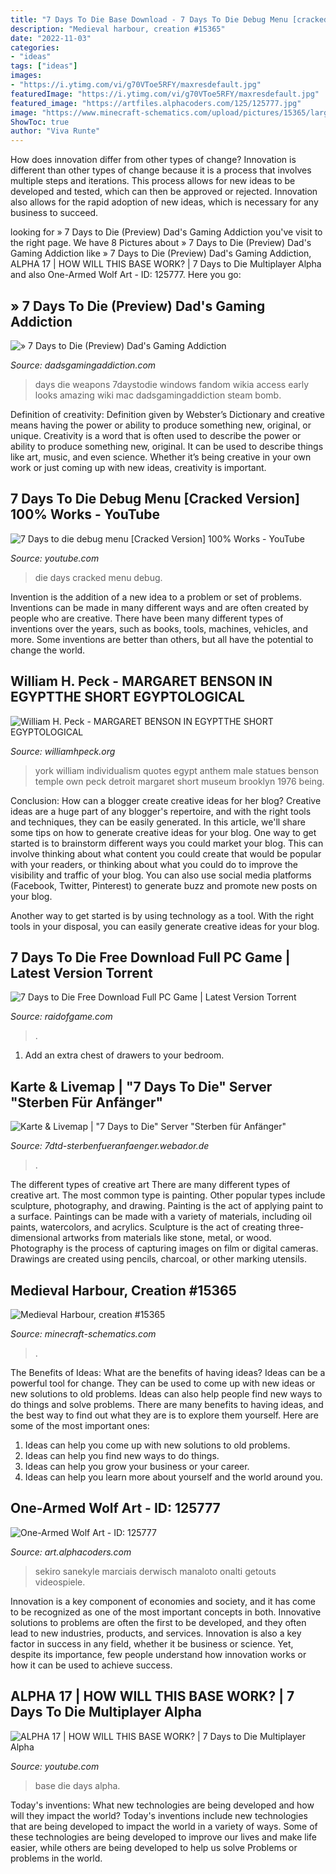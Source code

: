 ```yaml
---
title: "7 Days To Die Base Download - 7 Days To Die Debug Menu [cracked Version] 100% Works"
description: "Medieval harbour, creation #15365"
date: "2022-11-03"
categories:
- "ideas"
tags: ["ideas"]
images:
- "https://i.ytimg.com/vi/g70VToe5RFY/maxresdefault.jpg"
featuredImage: "https://i.ytimg.com/vi/g70VToe5RFY/maxresdefault.jpg"
featured_image: "https://artfiles.alphacoders.com/125/125777.jpg"
image: "https://www.minecraft-schematics.com/upload/pictures/15365/large-picture-15365-2.jpg?time=1604079403"
ShowToc: true
author: "Viva Runte"
---
```



How does innovation differ from other types of change?
Innovation is different than other types of change because it is a process that involves multiple steps and iterations. This process allows for new ideas to be developed and tested, which can then be approved or rejected. Innovation also allows for the rapid adoption of new ideas, which is necessary for any business to succeed.

	

		
looking for » 7 Days to Die (Preview) Dad&#039;s Gaming Addiction you've visit to the right page. We have 8 Pictures about » 7 Days to Die (Preview) Dad&#039;s Gaming Addiction like » 7 Days to Die (Preview) Dad&#039;s Gaming Addiction, ALPHA 17 | HOW WILL THIS BASE WORK? | 7 Days to Die Multiplayer Alpha and also One-Armed Wolf Art - ID: 125777. Here you go:
		
    
## » 7 Days To Die (Preview) Dad&#039;s Gaming Addiction

<img loading=lazy src="http://www.dadsgamingaddiction.com/wp-content/uploads/2013/12/7DaysToDie-2013-12-14-17-16-04-941.jpg" onerror="this.onerror=null;this.src='https://tse1.mm.bing.net/th?id=OIP.BnNQY4Mj8HJWesGPNQ5uWwHaEK&amp;pid=15.1';" alt="» 7 Days to Die (Preview) Dad&#039;s Gaming Addiction">

_Source: dadsgamingaddiction.com_

>days die weapons 7daystodie windows fandom wikia access early looks amazing wiki mac dadsgamingaddiction steam bomb. 

	

Definition of creativity: Definition given by Webster’s Dictionary and creative means having the power or ability to produce something new, original, or unique.
Creativity is a word that is often used to describe the power or ability to produce something new, original. It can be used to describe things like art, music, and even science. Whether it’s being creative in your own work or just coming up with new ideas, creativity is important.

    
## 7 Days To Die Debug Menu [Cracked Version] 100% Works - YouTube

<img loading=lazy src="http://i.ytimg.com/vi/dgZTv4vXQ-o/maxresdefault.jpg" onerror="this.onerror=null;this.src='https://tse2.mm.bing.net/th?id=OIP.B-OMCPbFRIyKWNltFFAj0wHaEo&amp;pid=15.1';" alt="7 Days to die debug menu [Cracked Version] 100% Works - YouTube">

_Source: youtube.com_

>die days cracked menu debug. 

	

Invention is the addition of a new idea to a problem or set of problems. Inventions can be made in many different ways and are often created by people who are creative. There have been many different types of inventions over the years, such as books, tools, machines, vehicles, and more. Some inventions are better than others, but all have the potential to change the world.

    
## William H. Peck - MARGARET BENSON IN EGYPTTHE SHORT EGYPTOLOGICAL

<img loading=lazy src="http://williamhpeck.org/yahoo_site_admin/assets/images/mentuemhet2.302113547_std.jpg" onerror="this.onerror=null;this.src='https://tse2.mm.bing.net/th?id=OIP.PiaC6mD6r9b9q9uzQhbQCQAAAA&amp;pid=15.1';" alt="William H. Peck - MARGARET BENSON IN EGYPTTHE SHORT EGYPTOLOGICAL">

_Source: williamhpeck.org_

>york william individualism quotes egypt anthem male statues benson temple own peck detroit margaret short museum brooklyn 1976 being. 

	

Conclusion: How can a blogger create creative ideas for her blog?
Creative ideas are a huge part of any blogger's repertoire, and with the right tools and techniques, they can be easily generated. In this article, we'll share some tips on how to generate creative ideas for your blog.
One way to get started is to brainstorm different ways you could market your blog. This can involve thinking about what content you could create that would be popular with your readers, or thinking about what you could do to improve the visibility and traffic of your blog. You can also use social media platforms (Facebook, Twitter, Pinterest) to generate buzz and promote new posts on your blog.

Another way to get started is by using technology as a tool. With the right tools in your disposal, you can easily generate creative ideas for your blog.

    
## 7 Days To Die Free Download Full PC Game | Latest Version Torrent

<img loading=lazy src="https://raidofgame.com/uploads/posts/2019-05/1558946503_screenshot-7-days-to-die-4.jpg" onerror="this.onerror=null;this.src='https://tse2.mm.bing.net/th?id=OIP.hAHrseF9vWC9eR2sF3fSsQHaEJ&amp;pid=15.1';" alt="7 Days to Die Free Download Full PC Game | Latest Version Torrent">

_Source: raidofgame.com_

>. 

	

1. Add an extra chest of drawers to your bedroom.

    
## Karte &amp; Livemap | &quot;7 Days To Die&quot; Server &quot;Sterben Für Anfänger&quot;

<img loading=lazy src="https://f.jwwb.nl/public/q/s/v/temp-gqrcrpzdpogsnsdogddt/vol9jv/LiveMapChunks.jpg" onerror="this.onerror=null;this.src='https://tse1.mm.bing.net/th?id=OIP.hJnFQJ3k59POjMSXdp5yzwHaFT&amp;pid=15.1';" alt="Karte &amp; Livemap | &quot;7 Days to Die&quot; Server &quot;Sterben für Anfänger&quot;">

_Source: 7dtd-sterbenfueranfaenger.webador.de_

>. 

	

The different types of creative art
There are many different types of creative art. The most common type is painting. Other popular types include sculpture, photography, and drawing.
Painting is the act of applying paint to a surface. Paintings can be made with a variety of materials, including oil paints, watercolors, and acrylics. Sculpture is the act of creating three-dimensional artworks from materials like stone, metal, or wood. Photography is the process of capturing images on film or digital cameras. Drawings are created using pencils, charcoal, or other marking utensils.

    
## Medieval Harbour, Creation #15365

<img loading=lazy src="https://www.minecraft-schematics.com/upload/pictures/15365/large-picture-15365-2.jpg?time=1604079403" onerror="this.onerror=null;this.src='https://tse3.mm.bing.net/th?id=OIP.KhmTKmaiR0FSZfd1aJb-GQHaEp&amp;pid=15.1';" alt="Medieval Harbour, creation #15365">

_Source: minecraft-schematics.com_

>. 

	

The Benefits of Ideas: What are the benefits of having ideas?
Ideas can be a powerful tool for change. They can be used to come up with new ideas or new solutions to old problems. Ideas can also help people find new ways to do things and solve problems. There are many benefits to having ideas, and the best way to find out what they are is to explore them yourself. Here are some of the most important ones: 
1. Ideas can help you come up with new solutions to old problems.
2. Ideas can help you find new ways to do things.
3. Ideas can help you grow your business or your career.
4. Ideas can help you learn more about yourself and the world around you.

    
## One-Armed Wolf Art - ID: 125777

<img loading=lazy src="https://artfiles.alphacoders.com/125/125777.jpg" onerror="this.onerror=null;this.src='https://tse4.mm.bing.net/th?id=OIP.Xqd5uSl1h_6f28k2kDhwIAHaLH&amp;pid=15.1';" alt="One-Armed Wolf Art - ID: 125777">

_Source: art.alphacoders.com_

>sekiro sanekyle marciais derwisch manaloto onalti getouts videospiele. 

	

Innovation is a key component of economies and society, and it has come to be recognized as one of the most important concepts in both. Innovative solutions to problems are often the first to be developed, and they often lead to new industries, products, and services. Innovation is also a key factor in success in any field, whether it be business or science. Yet, despite its importance, few people understand how innovation works or how it can be used to achieve success.

    
## ALPHA 17 | HOW WILL THIS BASE WORK? | 7 Days To Die Multiplayer Alpha

<img loading=lazy src="https://i.ytimg.com/vi/g70VToe5RFY/maxresdefault.jpg" onerror="this.onerror=null;this.src='https://tse3.mm.bing.net/th?id=OIP.OOTWECp-PWkUlzIuUbKBwQHaEK&amp;pid=15.1';" alt="ALPHA 17 | HOW WILL THIS BASE WORK? | 7 Days to Die Multiplayer Alpha">

_Source: youtube.com_

>base die days alpha. 

	

Today's inventions: What new technologies are being developed and how will they impact the world?
Today's inventions include new technologies that are being developed to impact the world in a variety of ways. Some of these technologies are being developed to improve our lives and make life easier, while others are being developed to help us solve Problems or problems in the world.

